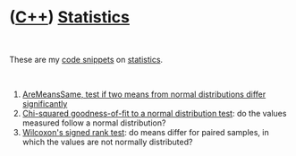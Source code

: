 



 

 

 

 

 

([C++](Cpp.md)) [Statistics](CppStatistics.md)
================================================

 

These are my [code snippets](CppCodeSnippets.md) on
[statistics](CppStatistics.md).

 

1.  [AreMeansSame, test if two means from normal distributions differ
    significantly](CppAreMeansSame.md)
2.  [Chi-squared goodness-of-fit to a normal distribution
    test](CppChiSquaredGoodnessOfFitToNormalDistribution.md): do the
    values measured follow a normal distribution?
3.  [Wilcoxon's signed rank test](CppWilcoxonsSignedRankTest.md): do
    means differ for paired samples, in which the values are not
    normally distributed?

 

 

 

 

 





 



